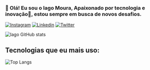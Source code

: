 
### 👋 Olá! Eu sou o Iago Moura, Apaixonado por tecnologia e inovação👾, estou sempre em busca de novos desafios.
[![Instagram](https://img.shields.io/badge/Instagram-E4405F?style=for-the-badge&logo=instagram&logoColor=white)](https://www.instagram.com/iagoxzs/)
[![Linkedin](https://img.shields.io/badge/LinkedIn-0077B5?style=for-the-badge&logo=linkedin&logoColor=white)](www.linkedin.com/in/iagodev)
[![Twitter](https://img.shields.io/badge/Twitter-1DA1F2?style=for-the-badge&logo=twitter&logoColor=white)](https://twitter.com/iagoxzs)

![Iago GitHub stats](https://github-readme-stats.vercel.app/api?username=iagoxz&show_icons=true&theme=radical)

## Tecnologias que eu mais uso:
![Top Langs](https://github-readme-stats.vercel.app/api/top-langs/?username=iagoxz&hide_progress=true)
